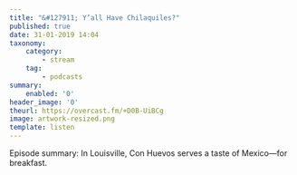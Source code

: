 ```yaml
---
title: "&#127911; Y’all Have Chilaquiles?"
published: true
date: 31-01-2019 14:04
taxonomy:
    category:
        - stream
    tag:
        - podcasts
summary:
    enabled: '0'
header_image: '0'
theurl: https://overcast.fm/+D0B-UiBCg
image: artwork-resized.png
template: listen
---
```

 
Episode summary: In Louisville, Con Huevos serves a taste of Mexico—for breakfast.
